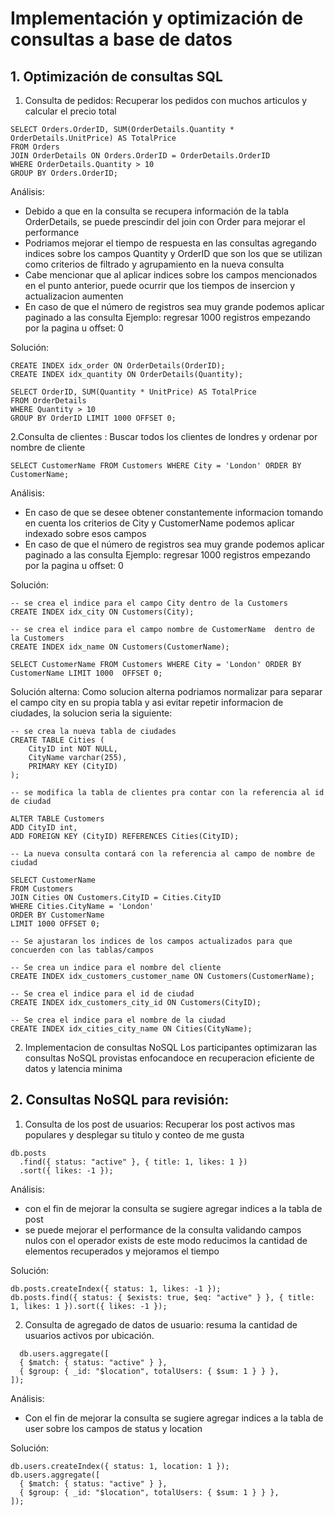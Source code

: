 # Implementación y optimización de consultas a base de datos

## 1. Optimización de consultas SQL

1. Consulta de pedidos: Recuperar los pedidos con muchos articulos y calcular el precio total

```
SELECT Orders.OrderID, SUM(OrderDetails.Quantity * OrderDetails.UnitPrice) AS TotalPrice
FROM Orders
JOIN OrderDetails ON Orders.OrderID = OrderDetails.OrderID
WHERE OrderDetails.Quantity > 10
GROUP BY Orders.OrderID;
```

Análisis:
- Debido a que en la consulta se recupera información de la tabla OrderDetails, se puede prescindir del join  con Order para mejorar el performance 
- Podriamos mejorar el tiempo de respuesta en las consultas agregando indices sobre los campos Quantity y OrderID que son los que se utilizan como criterios de filtrado y agrupamiento en la nueva consulta
- Cabe mencionar que al aplicar indices sobre los campos mencionados en el punto anterior,  puede ocurrir que los tiempos de insercion y actualizacion aumenten
- En caso de que el número de registros sea muy grande podemos aplicar paginado a las consulta Ejemplo: regresar 1000 registros empezando por la pagina u offset: 0

Solución:

```
CREATE INDEX idx_order ON OrderDetails(OrderID);
CREATE INDEX idx_quantity ON OrderDetails(Quantity);

SELECT OrderID, SUM(Quantity * UnitPrice) AS TotalPrice
FROM OrderDetails 
WHERE Quantity > 10
GROUP BY OrderID LIMIT 1000 OFFSET 0;
```

2.Consulta de clientes : Buscar todos los clientes de londres y ordenar por nombre de cliente

```
SELECT CustomerName FROM Customers WHERE City = 'London' ORDER BY CustomerName;
```

Análisis:

- En caso de que se desee obtener constantemente informacion tomando en cuenta los criterios de City y CustomerName podemos aplicar indexado sobre esos campos    
- En caso de que el número de registros sea muy grande podemos aplicar paginado a las consulta Ejemplo: regresar 1000 registros empezando por la pagina u offset: 0

Solución:
```
-- se crea el indice para el campo City dentro de la Customers 
CREATE INDEX idx_city ON Customers(City);

-- se crea el indice para el campo nombre de CustomerName  dentro de la Customers
CREATE INDEX idx_name ON Customers(CustomerName);

SELECT CustomerName FROM Customers WHERE City = 'London' ORDER BY CustomerName LIMIT 1000  OFFSET 0;
```

Solución alterna:
Como solucion alterna podriamos normalizar para separar el campo city en su propia tabla y asi evitar repetir informacion de ciudades, la solucion seria la siguiente:

```
-- se crea la nueva tabla de ciudades
CREATE TABLE Cities (
    CityID int NOT NULL,
    CityName varchar(255),
    PRIMARY KEY (CityID)
);

-- se modifica la tabla de clientes pra contar con la referencia al id de ciudad

ALTER TABLE Customers
ADD CityID int,
ADD FOREIGN KEY (CityID) REFERENCES Cities(CityID);

-- La nueva consulta contará con la referencia al campo de nombre de ciudad

SELECT CustomerName 
FROM Customers 
JOIN Cities ON Customers.CityID = Cities.CityID
WHERE Cities.CityName = 'London' 
ORDER BY CustomerName 
LIMIT 1000 OFFSET 0;

-- Se ajustaran los indices de los campos actualizados para que concuerden con las tablas/campos

-- Se crea un indice para el nombre del cliente
CREATE INDEX idx_customers_customer_name ON Customers(CustomerName);

-- Se crea el indice para el id de ciudad
CREATE INDEX idx_customers_city_id ON Customers(CityID);

-- Se crea el indice para el nombre de la ciudad
CREATE INDEX idx_cities_city_name ON Cities(CityName);

```

2. Implementacion de consultas NoSQL
    Los participantes optimizaran las consultas NoSQL provistas enfocandoce en recuperacion eficiente de datos y latencia minima


## 2. Consultas NoSQL para revisión:

1. Consulta de los post de usuarios: Recuperar los post activos mas populares y desplegar su titulo y conteo de me gusta

```
db.posts
  .find({ status: "active" }, { title: 1, likes: 1 })
  .sort({ likes: -1 });
```
Análisis:
- con el fin de mejorar la consulta se sugiere agregar indices a la tabla de post
- se puede mejorar el performance  de la consulta validando campos nulos con el operador exists de este modo reducimos la cantidad de elementos recuperados y mejoramos el tiempo

Solución:
```
db.posts.createIndex({ status: 1, likes: -1 });
db.posts.find({ status: { $exists: true, $eq: "active" } }, { title: 1, likes: 1 }).sort({ likes: -1 });
```

2. Consulta de agregado de datos de usuario: resuma la cantidad de usuarios activos por ubicación.

```
  db.users.aggregate([
  { $match: { status: "active" } },
  { $group: { _id: "$location", totalUsers: { $sum: 1 } } },
]);
```

Análisis:
- Con el fin de mejorar la consulta se sugiere agregar indices a la tabla de user sobre los campos de status y location

Solución:
```
db.users.createIndex({ status: 1, location: 1 });
db.users.aggregate([
  { $match: { status: "active" } },
  { $group: { _id: "$location", totalUsers: { $sum: 1 } } },
]);
```
